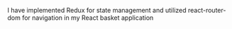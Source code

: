 I have implemented Redux for state management and utilized react-router-dom for navigation in my React basket application

